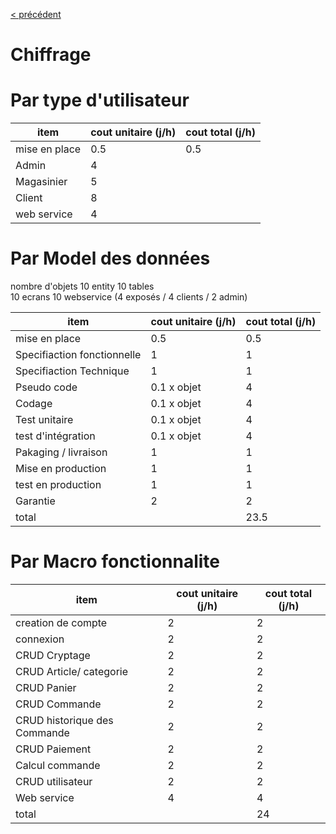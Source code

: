 [< précédent](../README.md)

# Chiffrage

# Par type d'utilisateur

| item          | cout unitaire (j/h) | cout total (j/h) |
| ------------- | ------------------- | ---------------- |
| mise en place | 0.5                 | 0.5              |
| Admin         | 4                   |                  |
| Magasinier    | 5                   |                  |
| Client        | 8                   |                  |
| web service   | 4                   |                  |

# Par Model des données

nombre d'objets
10 entity
10 tables  
10 ecrans
10 webservice (4 exposés / 4 clients / 2 admin)

| item                        | cout unitaire (j/h) | cout total (j/h) |
| --------------------------- | ------------------- | ---------------- |
| mise en place               | 0.5                 | 0.5              |
| Specifiaction fonctionnelle | 1                   | 1                |
| Specifiaction Technique     | 1                   | 1                |
| Pseudo code                 | 0.1 x objet         | 4                |
| Codage                      | 0.1 x objet         | 4                |
| Test unitaire               | 0.1 x objet         | 4                |
| test d'intégration          | 0.1 x objet         | 4                |
| Pakaging / livraison        | 1                   | 1                |
| Mise en production          | 1                   | 1                |
| test en production          | 1                   | 1                |
| Garantie                    | 2                   | 2                |
| total                       |                     | 23.5             |

# Par Macro fonctionnalite

| item                         | cout unitaire (j/h) | cout total (j/h) |
| ---------------------------- | ------------------- | ---------------- |
| creation de compte           | 2                   | 2                |
| connexion                    | 2                   | 2                |
| CRUD Cryptage                | 2                   | 2                |
| CRUD Article/ categorie      | 2                   | 2                |
| CRUD Panier                  | 2                   | 2                |
| CRUD Commande                | 2                   | 2                |
| CRUD historique des Commande | 2                   | 2                |
| CRUD Paiement                | 2                   | 2                |
| Calcul commande              | 2                   | 2                |
| CRUD utilisateur             | 2                   | 2                |
| Web service                  | 4                   | 4                |
| total                        |                     | 24               |
